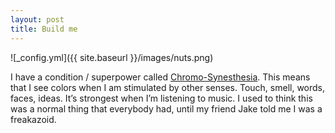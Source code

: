 ```yaml
---
layout: post
title: Build me
---
```


![_config.yml]({{ site.baseurl }}/images/nuts.png)

I have a condition / superpower called [Chromo-Synesthesia](#). This means that I see colors when I am stimulated by other senses. Touch, smell, words, faces, ideas. It’s strongest when I’m listening to music. I used to think this was a normal thing that everybody had, until my friend Jake told me I was a freakazoid.
